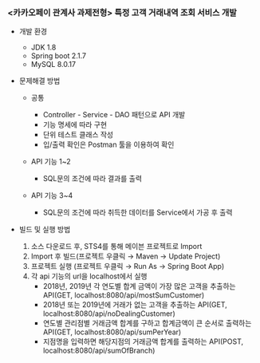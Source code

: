 ### <카카오페이 관계사 과제전형> 특정 고객 거래내역 조회 서비스 개발

* 개발 환경
  * JDK 1.8
  * Spring boot 2.1.7
  * MySQL 8.0.17

* 문제해결 방법
  * 공통
    * Controller - Service - DAO 패턴으로 API 개발
    * 기능 명세에 따라 구현 
    * 단위 테스트 클래스 작성
    * 입/출력 확인은 Postman 툴을 이용하여 확인

  * API 기능 1~2
    * SQL문의 조건에 따라 결과를 출력
  * API 기능 3~4
    * SQL문의 조건에 따라 취득한 데이터를 Service에서 가공 후 출력

* 빌드 및 실행 방법
  1. 소스 다운로드 후, STS4를 통해 메이븐 프로젝트로 Import
  2. Import 후 빌드(프로젝트 우클릭 → Maven → Update Project)
  3. 프로젝트 실행 (프로젝트 우클릭 → Run As → Spring Boot App)
  4. 각 api 기능의 url을 localhost에서 실행
      * 2018년, 2019년 각 연도별 합계 금액이 가장 많은 고객을 추출하는 API(GET, localhost:8080/api/mostSumCustomer)
      * 2018년 또는 2019년에 거래가 없는 고객을 추출하는 API(GET, localhost:8080/api/noDealingCustomer)
      * 연도별 관리점별 거래금액 합계를 구하고 합계금액이 큰 순서로 출력하는 API(GET, localhost:8080/api/sumPerYear)
      * 지점명을 입력하면 해당지점의 거래금액 합계를 출력하는 API(POST, localhost:8080/api/sumOfBranch)
